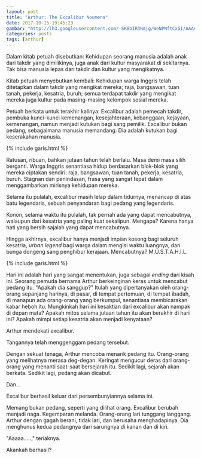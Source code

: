 ```yaml
---
layout: post
title: "Arthur: The Excalibur Noumena"
date: 2017-10-15 19:45:23
gambar: "http://lh3.googleusercontent.com/-SK8bIR3NAjg/WeNPNftCx5I/AAAAAAAACeA/N_7yWgpL870FSTL57mZATvVpXeewRNTAACLcBGAs/h120/saber___arturia_pendragon_by_dramakidd-d526ybs.png"
categories: posts
tags: [arthur]
---
```


Dalam kitab petuah disebutkan: Kehidupan seorang manusia adalah anak dari takdir yang dimilikinya, juga anak dari kultur masyarakat di sekitarnya. Tak bisa manusia lepas dari takdir dan kultur yang mengikatnya.

Kitab petuah menyebutkan kembali: Kehidupan warga Inggris telah ditetapkan dalam takdir yang mengikat mereka; raja, bangsawan, tuan tanah, pekerja, kesatria, buruh; semua terdapat takdir yang mengikat mereka juga kultur pada masing-masing kelompok sosial mereka.

Petuah berkata untuk terakhir kalinya: Excalibur adalah pemecah takdir, pembuka kunci-kunci kemenangan, kesejahteraan, kebanggaan, kejayaan, kemenangan, namun menjadi kutukan bagi sang pemilik. Excalibur bukan pedang, sebagaimana manusia memandang. Dia adalah kutukan bagi keserakahan manusia.

{% include garis.html %}

Ratusan, ribuan, bahkan jutaan tahun telah berlalu. Masa demi masa silih berganti. Warga Inggris senantiasa hidup berdasarkan blok-blok yang mereka ciptakan sendiri: raja, bangsawan, tuan tanah, pekerja, kesatria, buruh. Stagnan dan penindasan, frasa yang sangat tepat dalam menggambarkan mirisnya kehidupan mereka.

Selama itu pulalah, excalibur masih lelap dalam tidurnya, menancap di atas batu legendaris, sebuah penyandaran bagi pedang yang legendaris.

Konon, selama waktu itu pulalah, tak pernah ada yang dapat mencabutnya, walaupun dari kesatria yang paling kuat sekalipun. Mengapa? Karena hanya hati yang bersih sajalah yang dapat mencabutnya.

Hingga akhirnya, excalibur hanya menjadi impian kosong bagi seluruh kesatria, _urban legend_ bagi warga dalam mengisi waktu luangnya, dan bunga dongeng sang penghibur kerajaan. Mencabutnya? M.U.S.T.A.H.I.L.

{% include garis.html %}

Hari ini adalah hari yang sangat menentukan, juga sebagai _ending_ dari kisah ini. Seorang pemuda bernama Arthur berkeinginan keras untuk mencabut pedang itu. "Apakah dia sanggup?" Itulah yang dipertanyakan oleh orang-orang sepanjang harinya, di pasar, di tempat pertemuan, di tempat ibadah, di manapun ada orang-orang yang berkumpul, senantiasa membicarakan kabar heboh itu. Mungkinkah hari ini kesaktian dari excalibur akan nampak di depan mata? Apakah mitos selama jutaan tahun itu akan berakhir di hari ini? Apakah mimpi setiap kesatria akan menjadi kenyataan?

Arthur mendekati excalibur.

Tangannya telah menggenggam pedang tersebut.

Dengan sekuat tenaga, Arthur mencoba menarik pedang itu. Orang-orang yang melihatnya merasa deg-degan. Keringat mengucur deras dari orang-orang yang menanti saat-saat bersejarah itu. Sedikit lagi, sejarah akan berkata. Sedikit lagi, pedang akan dicabut.

Dan...

Excalibur berhasil keluar dari persembunyiannya selama ini.

Memang bukan pedang, seperti yang dilihat orang. Excalibur berubah menjadi naga. Kegemparan melanda. Orang-orang lari tunggang langgang. Arthur dengan gagah berani, tidak lari, dan berusaha menghadapinya. Dia menghunus kedua pedangnya dari sarungnya di kanan dan di kiri.

"Aaaaa.....," teriaknya.

Akankah berhasil?